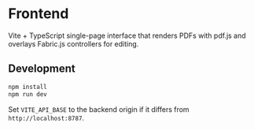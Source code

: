 # Frontend

Vite + TypeScript single-page interface that renders PDFs with pdf.js and overlays Fabric.js controllers for editing.

## Development

```bash
npm install
npm run dev
```

Set `VITE_API_BASE` to the backend origin if it differs from `http://localhost:8787`.
